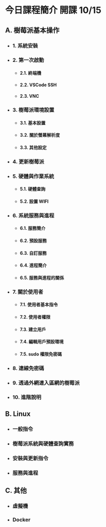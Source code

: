 # 今日課程簡介 開課 10/15

## A. 樹莓派基本操作

- ### 1. 系統安裝
- ### 2. 第一次啟動

  - #### 2.1. 終端機
  - #### 2.2. VSCode SSH
  - #### 2.3. VNC
- ### 3. 樹莓派環境設置

  - #### 3.1. 基本設置
  - #### 3.2. 關於螢幕解析度
  - #### 3.3. 其他設定
- ### 4. 更新樹莓派
- ### 5. 硬體與作業系統

  - #### 5.1. 硬體查詢
  - #### 5.2. 設置 WIFI
- ### 6. 系統服務與進程

  - #### 6.1. 服務簡介
  - #### 6.2. 預設服務
  - #### 6.3. 自訂服務
  - #### 6.4. 進程簡介
  - #### 6.5. 服務與進程的關係
- ### 7. 關於使用者

  - #### 7.1. 使用者基本指令
  - #### 7.2. 使用者權限
  - #### 7.3. 建立用戶
  - #### 7.4. 編輯用戶預設環境
  - #### 7.5. sudo 權限免密碼
- ### 8. 連線免密碼
- ### 9. 透過外網連入區網的樹莓派
- ### 10. 進階說明

## B. Linux

- ### 一般指令
- ### 樹莓派系統與硬體查詢實務
- ### 安裝與更新指令
- ### 服務與進程

## C. 其他

- ### 虛擬機
- ### Docker
